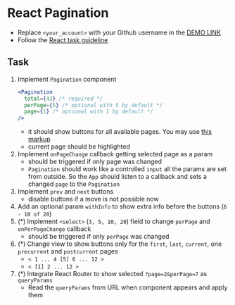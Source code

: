 # React Pagination
- Replace `<your_account>` with your Github username in the [DEMO LINK](https://liliya-dev.github.io/react_pagination/)
- Follow the [React task guideline](https://github.com/mate-academy/react_task-guideline#react-tasks-guideline)

## Task
1. Implement `Pagination` component
    ```jsx harmony
    <Pagination
      total={42} /* required */
      perPage={5} /* optional with 5 by default */
      page={1} /* optional with 1 by default */
    />
    ```
    - it should show buttons for all available pages.
      You may use [this markup](https://getbootstrap.com/docs/4.3/components/pagination/)
    - current page should be highlighted
2. Implement `onPageChange` callback getting selected page as a param
    - should be triggered if only page was changed
    - `Pagination` should work like a controlled `input` all the params are set from outside.
      So the `App` should listen to a callback and sets a changed `page` to the `Pagination`
3. Implement `prev` and `next` buttons
    - disable buttons if a move is not possible now
4. Add an optional param `withInfo` to show extra info before the buttons (`6 - 10 of 20`)
5. (*) Implement `<select>` (`3, 5, 10, 20`) field to change `perPage` and `onPerPageChange` callback
    - should be triggered if only `perPage` was changed
6. (*) Change view to show buttons only for the `first`, `last`, `current`, one `precurrent` and `postcurrent` pages
    - `< 1 ... 4 [5] 6 ... 12 >`
    - `< [1] 2 ... 12 >`
7. (*) Integrate React Router to show selected `?page=2&perPage=7` as `queryParams`
    - Read the `queryParams` from URL when component appears and apply them
